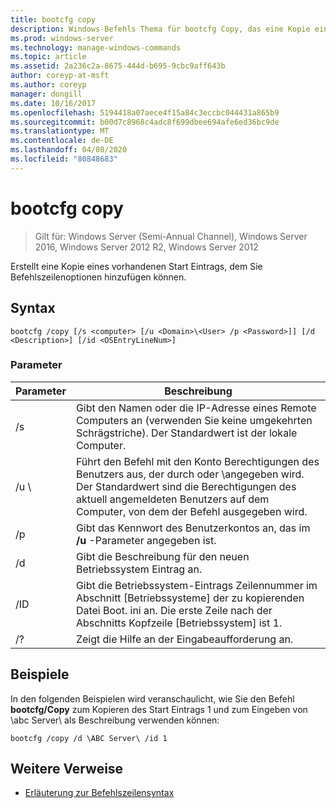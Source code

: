 ```yaml
---
title: bootcfg copy
description: Windows-Befehls Thema für bootcfg Copy, das eine Kopie eines vorhandenen Start Eintrags erstellt, dem Sie Befehlszeilenoptionen hinzufügen können.
ms.prod: windows-server
ms.technology: manage-windows-commands
ms.topic: article
ms.assetid: 2a236c2a-8675-444d-b695-9cbc9aff643b
author: coreyp-at-msft
ms.author: coreyp
manager: dongill
ms.date: 10/16/2017
ms.openlocfilehash: 5194418a07aece4f15a84c3eccbc044431a865b9
ms.sourcegitcommit: b00d7c8968c4adc8f699dbee694afe6ed36bc9de
ms.translationtype: MT
ms.contentlocale: de-DE
ms.lasthandoff: 04/08/2020
ms.locfileid: "80848683"
---
```

# <a name="bootcfg-copy"></a>bootcfg copy

>Gilt für: Windows Server (Semi-Annual Channel), Windows Server 2016, Windows Server 2012 R2, Windows Server 2012

Erstellt eine Kopie eines vorhandenen Start Eintrags, dem Sie Befehlszeilenoptionen hinzufügen können.

## <a name="syntax"></a>Syntax
```
bootcfg /copy [/s <computer> [/u <Domain>\<User> /p <Password>]] [/d <Description>] [/id <OSEntryLineNum>]
```
### <a name="parameters"></a>Parameter

|      Parameter       |                                                                                             Beschreibung                                                                                             |
|----------------------|-----------------------------------------------------------------------------------------------------------------------------------------------------------------------------------------------------|
|    /s <computer>     |                                         Gibt den Namen oder die IP-Adresse eines Remote Computers an (verwenden Sie keine umgekehrten Schrägstriche). Der Standardwert ist der lokale Computer.                                          |
| /u <Domain>\\<User>  | Führt den Befehl mit den Konto Berechtigungen des Benutzers aus, der durch <User>oder <Domain>\\<User>angegeben wird. Der Standardwert sind die Berechtigungen des aktuell angemeldeten Benutzers auf dem Computer, von dem der Befehl ausgegeben wird. |
|    /p <Password>     |                                                        Gibt das Kennwort des Benutzerkontos an, das im **/u** -Parameter angegeben ist.                                                        |
|   /d <Description>   |                                                                    Gibt die Beschreibung für den neuen Betriebssystem Eintrag an.                                                                    |
| /ID <OSEntryLineNum> |         Gibt die Betriebssystem-Eintrags Zeilennummer im Abschnitt [Betriebssysteme] der zu kopierenden Datei Boot. ini an. Die erste Zeile nach der Abschnitts Kopfzeile [Betriebssystem] ist 1.         |
|          /?          |                                                                                Zeigt die Hilfe an der Eingabeaufforderung an.                                                                                 |

## <a name="examples"></a><a name=BKMK_examples></a>Beispiele
In den folgenden Beispielen wird veranschaulicht, wie Sie den Befehl **bootcfg/Copy** zum Kopieren des Start Eintrags 1 und zum Eingeben von \abc Server\\ als Beschreibung verwenden können:
```
bootcfg /copy /d \ABC Server\ /id 1
```
## <a name="additional-references"></a>Weitere Verweise
- [Erläuterung zur Befehlszeilensyntax](command-line-syntax-key.md)

